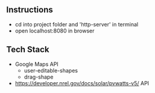 ## Instructions 
- cd into project folder and 'http-server' in terminal
- open localhost:8080 in browser

## Tech Stack
- Google Maps API
    - user-editable-shapes
    - drag-shape
- https://developer.nrel.gov/docs/solar/pvwatts-v5/ API